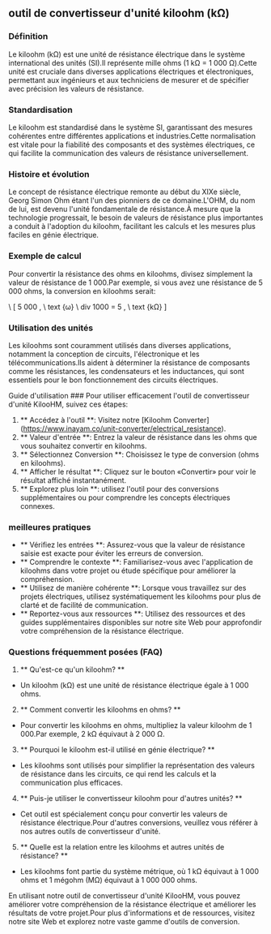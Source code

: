 ## outil de convertisseur d'unité kiloohm (kΩ)

### Définition
Le kiloohm (kΩ) est une unité de résistance électrique dans le système international des unités (SI).Il représente mille ohms (1 kΩ = 1 000 Ω).Cette unité est cruciale dans diverses applications électriques et électroniques, permettant aux ingénieurs et aux techniciens de mesurer et de spécifier avec précision les valeurs de résistance.

### Standardisation
Le kiloohm est standardisé dans le système SI, garantissant des mesures cohérentes entre différentes applications et industries.Cette normalisation est vitale pour la fiabilité des composants et des systèmes électriques, ce qui facilite la communication des valeurs de résistance universellement.

### Histoire et évolution
Le concept de résistance électrique remonte au début du XIXe siècle, Georg Simon Ohm étant l'un des pionniers de ce domaine.L'OHM, du nom de lui, est devenu l'unité fondamentale de résistance.À mesure que la technologie progressait, le besoin de valeurs de résistance plus importantes a conduit à l'adoption du kiloohm, facilitant les calculs et les mesures plus faciles en génie électrique.

### Exemple de calcul
Pour convertir la résistance des ohms en kiloohms, divisez simplement la valeur de résistance de 1 000.Par exemple, si vous avez une résistance de 5 000 ohms, la conversion en kiloohms serait:

\ [
5 000 \, \ text {ω} \ div 1000 = 5 \, \ text {kΩ}
\]

### Utilisation des unités
Les kiloohms sont couramment utilisés dans diverses applications, notamment la conception de circuits, l'électronique et les télécommunications.Ils aident à déterminer la résistance de composants comme les résistances, les condensateurs et les inductances, qui sont essentiels pour le bon fonctionnement des circuits électriques.

Guide d'utilisation ###
Pour utiliser efficacement l'outil de convertisseur d'unité KilooHM, suivez ces étapes:

1. ** Accédez à l'outil **: Visitez notre [Kiloohm Converter] (https://www.inayam.co/unit-converter/electrical_resistance).
2. ** Valeur d'entrée **: Entrez la valeur de résistance dans les ohms que vous souhaitez convertir en kiloohms.
3. ** Sélectionnez Conversion **: Choisissez le type de conversion (ohms en kiloohms).
4. ** Afficher le résultat **: Cliquez sur le bouton «Convertir» pour voir le résultat affiché instantanément.
5. ** Explorez plus loin **: utilisez l'outil pour des conversions supplémentaires ou pour comprendre les concepts électriques connexes.

### meilleures pratiques
- ** Vérifiez les entrées **: Assurez-vous que la valeur de résistance saisie est exacte pour éviter les erreurs de conversion.
- ** Comprendre le contexte **: Familiarisez-vous avec l'application de kiloohms dans votre projet ou étude spécifique pour améliorer la compréhension.
- ** Utilisez de manière cohérente **: Lorsque vous travaillez sur des projets électriques, utilisez systématiquement les kiloohms pour plus de clarté et de facilité de communication.
- ** Reportez-vous aux ressources **: Utilisez des ressources et des guides supplémentaires disponibles sur notre site Web pour approfondir votre compréhension de la résistance électrique.

### Questions fréquemment posées (FAQ)

1. ** Qu'est-ce qu'un kiloohm? **
- Un kiloohm (kΩ) est une unité de résistance électrique égale à 1 000 ohms.

2. ** Comment convertir les kiloohms en ohms? **
- Pour convertir les kiloohms en ohms, multipliez la valeur kiloohm de 1 000.Par exemple, 2 kΩ équivaut à 2 000 Ω.

3. ** Pourquoi le kiloohm est-il utilisé en génie électrique? **
- Les kiloohms sont utilisés pour simplifier la représentation des valeurs de résistance dans les circuits, ce qui rend les calculs et la communication plus efficaces.

4. ** Puis-je utiliser le convertisseur kiloohm pour d'autres unités? **
- Cet outil est spécialement conçu pour convertir les valeurs de résistance électrique.Pour d'autres conversions, veuillez vous référer à nos autres outils de convertisseur d'unité.

5. ** Quelle est la relation entre les kiloohms et autres unités de résistance? **
- Les kiloohms font partie du système métrique, où 1 kΩ équivaut à 1 000 ohms et 1 mégohm (MΩ) équivaut à 1 000 000 ohms.

En utilisant notre outil de convertisseur d'unité KilooHM, vous pouvez améliorer votre compréhension de la résistance électrique et améliorer les résultats de votre projet.Pour plus d'informations et de ressources, visitez notre site Web et explorez notre vaste gamme d'outils de conversion.